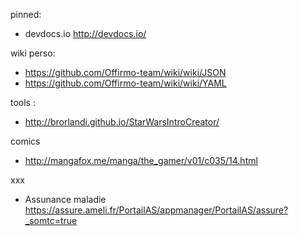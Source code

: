 
pinned:
- devdocs.io http://devdocs.io/

wiki perso:
- https://github.com/Offirmo-team/wiki/wiki/JSON
- https://github.com/Offirmo-team/wiki/wiki/YAML

tools :
- http://brorlandi.github.io/StarWarsIntroCreator/

comics
- http://mangafox.me/manga/the_gamer/v01/c035/14.html


xxx
- Assunance maladie https://assure.ameli.fr/PortailAS/appmanager/PortailAS/assure?_somtc=true
